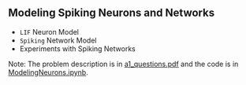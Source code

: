 
## Modeling Spiking Neurons and Networks

- `LIF` Neuron Model
- `Spiking` Network Model
- Experiments with Spiking Networks

 Note: The problem description is in [a1_questions.pdf](./a4_questions.pdf) and the code is in [ModelingNeurons.ipynb](./ModelingNeurons.ipynb).
  
   

